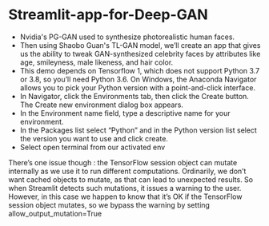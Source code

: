 # Streamlit-app-for-Deep-GAN

- Nvidia's PG-GAN used to synthesize photorealistic human faces. 
- Then using Shaobo Guan's TL-GAN model, we’ll create an app that gives us the ability to tweak GAN-synthesized celebrity faces by attributes like age, smileyness, male likeness, and hair color.
- This demo depends on Tensorflow 1, which does not support Python 3.7 or 3.8, so you’ll need Python 3.6. On Windows, the Anaconda Navigator allows you to pick your Python version with a point-and-click interface.
- In Navigator, click the Environments tab, then click the Create button. The Create new environment dialog box appears.
- In the Environment name field, type a descriptive name for your environment.
- In the Packages list select “Python” and in the Python version list select the version you want to use and click create.
- Select open terminal from our activated env   

There’s one issue though : the TensorFlow session object can mutate internally as we use it to run different computations. Ordinarily, we don’t want cached objects to mutate, as that can lead to unexpected results. So when Streamlit detects such mutations, it issues a warning to the user. However, in this case we happen to know that it’s OK if the TensorFlow session object mutates, so we bypass the warning by setting allow_output_mutation=True

